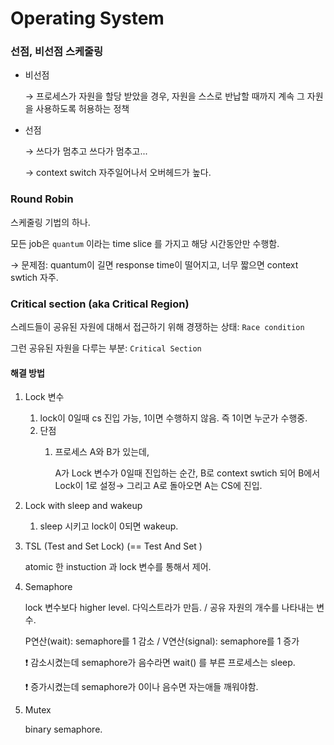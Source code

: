 # Operating System

### 선점, 비선점 스케줄링

- 비선점
    
    → 프로세스가 자원을 할당 받았을 경우, 자원을 스스로 반납할 때까지 계속 그 자원을 사용하도록 허용하는 정책
    
- 선점
    
    → 쓰다가 멈추고 쓰다가 멈추고...
    
    → context switch 자주일어나서 오버헤드가 높다.

### Round Robin

스케줄링 기법의 하나. 

모든 job은 `quantum` 이라는 time slice 를 가지고 해당 시간동안만 수행함.

  → 문제점: quantum이 길면 response time이 떨어지고, 너무 짧으면 context swtich 자주.
  
### Critical section (aka Critical Region)

스레드들이 공유된 자원에 대해서 접근하기 위해 경쟁하는 상태: `Race condition`

그런 공유된 자원을 다루는 부분: `Critical Section`

#### 해결 방법

1. Lock 변수
    1. lock이 0일때 cs 진입 가능, 1이면 수행하지 않음. 즉 1이면 누군가 수행중.
    2. 단점
        1. 프로세스 A와 B가 있는데,
            
            A가 Lock 변수가 0일때 진입하는 순간, B로 context swtich 되어 B에서 Lock이 1로 설정→ 그리고 A로 돌아오면 A는 CS에 진입. 
            
2. Lock with sleep and wakeup
    1. sleep 시키고 lock이 0되면 wakeup.
3. TSL (Test and Set Lock) (== Test And Set )
    
    atomic 한 instuction 과 lock 변수를 통해서 제어.
    
4. Semaphore
    
    lock 변수보다 higher level. 다익스트라가 만듬. / 공유 자원의 개수를 나타내는 변수.
    
    P연산(wait): semaphore를 1 감소 / V연산(signal): semaphore를 1 증가
    
    ❗ 감소시켰는데 semaphore가 음수라면 wait() 를 부른 프로세스는 sleep.
    
    ❗ 증가시켰는데 semaphore가 0이나 음수면 자는애들 깨워야함.
    
5. Mutex
    
    binary semaphore.
